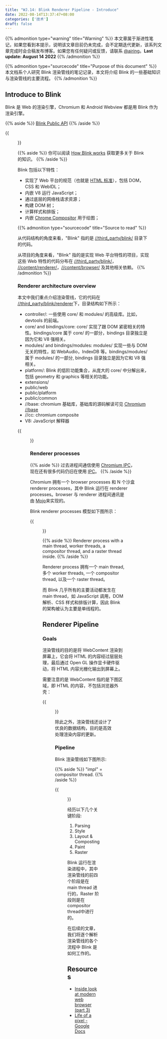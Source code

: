 ```yaml
---
title: "WJ.14: Blink Renderer Pipeline - Introduce"
date: 2022-08-14T13:37:47+08:00
categories: ['技术']
draft: false
---
```


{{% admonition type="warning" title="Warning" %}}
本文章属于渐进性笔记，如果您看到本提示，说明该文章目前仍未完成，会不定期迭代更新，该系列文章完成时会合稿发布博客。如果您有任何疑问或反馈，请联系 [@airing](https://me.ursb.me/about.html)。**Last update: August 14 2022**
{{% /admonition %}}

{{% admonition type="sourcecode" title="Purpose of this document" %}}
本文档系个人研究 Blink 渲染管线的笔记记录，本文将介绍 Blink 的一些基础知识与渲染管线的主要流程。
{{% /admonition %}}

## Introduce to Blink

Blink 是 Web 的渲染引擎，Chromium 和 Android Webview 都是用 Blink 作为渲染引擎。

{{% aside %}}
[Blink Public API](https://chromium.googlesource.com/chromium/src/+/HEAD/third_party/blink/public)
{{% /aside %}}

{{<figure src="https://airing.ursb.me/image%2Fblog%2F717306-20180919114752433-1539598716.png?max_age=25920000" attr="Blink in Web platform" >}}

{{% aside %}}
你可以阅读 [How Blink works](https://docs.google.com/document/d/1aitSOucL0VHZa9Z2vbRJSyAIsAz24kX8LFByQ5xQnUg/edit?pli=1#) 获取更多关于 Blink 的知识。
{{% /aside %}}

Blink 包括以下特性：

- 实现了 Web 平台的规范（也就是 [HTML 标准](https://html.spec.whatwg.org/multipage/?)），包括 DOM，CSS 和 WebIDL；  
- 内嵌 V8 运行 JavaScript；  
- 通过底层的网络栈请求资源；  
- 构建 DOM 树；  
- 计算样式和排版；  
- 内嵌 [Chrome Compositor](https://chromium.googlesource.com/chromium/src/+/HEAD/cc/README.md) 用于绘图；  

{{% admonition type="sourcecode" title="Source to read" %}}

从代码结构的角度来看，"Blink" 指的是 [//third_party/blink/](https://chromium.googlesource.com/chromium/src/+/HEAD/third_party/blink/) 目录下的代码。

从项目的角度来看，"Blink" 指的是实现 Web 平台特性的项目，实现这些 Web 特性的代码分布在 [//third_party/blink/](https://chromium.googlesource.com/chromium/src/+/HEAD/third_party/blink/)， [//content/renderer/](https://chromium.googlesource.com/chromium/src/+/HEAD/content/renderer/)，[//content/browser/](https://chromium.googlesource.com/chromium/src/+/HEAD/content/browser/) 及其他相关依赖。
{{% /admonition %}}

### Renderer architecture overview

本文中我们重点介绍渲染管线，它的代码在 [//third_party/blink/renderer](https://chromium.googlesource.com/chromium/src/+/HEAD/third_party/blink/renderer/)下，目录结构如下所示：

- controller/: 一些使用 core/ 和 modules/ 的高级库。比如，devtools 的前端。
- core/ and bindings/core: core/ 实现了跟 DOM 紧密相关的特性。bindings/core 属于 core/ 的一部分，bindings 目录独立是因为它和 V8 强相关。
- modules/ and bindings/modules: modules/ 实现一些与 DOM 无关的特性，如 WebAudio，IndexDB 等。bindings/modules/ 属于 modules/ 的一部分, bindings 目录独立是因为它和 V8 强相关。
- platform/: Blink 的低阶功能集合，从庞大的 core/ 中分解出来，包括 geometry 和 graphics 等相关的功能。
- extensions/
- public/web
- public/platform
- public/common
- //base: chromium 基础库，基础库的源码解读可见 [Chromium //base](https://docs.google.com/document/d/13zOvNpBjUfI89HehtVl7CWQT-huJAUcvb7fNbse3fdc/edit#)
- //cc: chromium composite
- V8: JavaScript 解释器

{{<figure width="50%" src="https://airing.ursb.me/image%2Fblog%2F20220814145428%402x.png?max_age=25920000" attr="Dependencies in //third_party/blink/renderer" >}}

### Renderer processes

{{% aside %}}
过去进程间通信使用 [Chromium IPC](https://www.chromium.org/developers/design-documents/inter-process-communication)，现在还有很多代码仍旧在使用 [IPC](https://chromium.googlesource.com/chromium/+/refs/heads/trunk/ipc/)。
{{% /aside %}}

Chromium 拥有一个 browser processes 和 N 个沙盒 renderer processes，其中 Blink 运行在 renderer processes。browser 与 renderer 进程间通讯是由 [Mojo](https://chromium.googlesource.com/chromium/src/+/master/mojo/README.md)来实现的。

Blink renderer processes 模型如下图所示：

{{<figure src="https://airing.ursb.me/image%2Fblog%2FuIqf0QQZxF6mHPDWFEjz.png" attr="Renderer processes" attrlink="https://developer.chrome.com/blog/inside-browser-part3/">}}

{{% aside %}}
Renderer process with a main thread, worker threads, a compositor thread, and a raster thread inside.
{{% /aside %}}

Renderer process 拥有一个 main thread, 多个 worker threads, 一个 compositor thread, 以及一个 raster thread。

而 Blink 几乎所有的主要活动都发生在 main thread，如 JavaScript 调用，DOM 解析、CSS 样式和排版计算，因此 Blink 的架构被认为主要是单线程的。

## Renderer Pipeline

### Goals

渲染管线的目的是将 WebContent 渲染到屏幕上，它会将 HTML 的内容经过层层处理，最后通过 Open GL 操作显卡硬件驱动，将 HTML 内容光栅化输出到屏幕上。

需要注意的是 WebContent 指的是下图区域，即 HTML 的内容，不包括浏览器外壳：

{{<figure src="https://airing.ursb.me/image%2Fblog%2F20220814160559%402x.png" attr="WebContent" >}}

除此之外，渲染管线还设计了优良的数据结构，目的是高效处理渲染内容的更新。

### Pipeline

Blink 渲染管线如下图所示:

{{% aside %}}
"impl" = compositor thread. 
{{% /aside %}}

{{<figure src="https://airing.ursb.me/image%2Fblog%2Fimage_1660182336555_0.png?max_age=25920000" attr="Blink Render Pipeline" >}}

经历以下几个关键阶段:

1. Parsing
2. Style
3. Layout & Composting
4. Paint
5. Raster

Blink 运行在渲染进程中，其中渲染管线的前四个阶段是在 main thread 进行的，Raster 阶段则是在 compositor thread中进行的。

在后续的文章，我们将逐个解析渲染管线的各个流程中 Blink 是如何工作的。

## Resources

- [Inside look at modern web browser (part 3)](https://developer.chrome.com/blog/inside-browser-part3/)
- [Life of a pixel - Google Docs](https://docs.google.com/presentation/d/1boPxbgNrTU0ddsc144rcXayGA_WF53k96imRH8Mp34Y/edit#slide=id.ga884fe665f_64_45)
